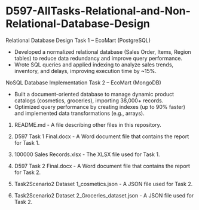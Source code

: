 # D597-AllTasks-Relational-and-Non-Relational-Database-Design

Relational Database Design Task 1 – EcoMart (PostgreSQL)
  -	Developed a normalized relational database (Sales Order, Items, Region tables) to reduce data redundancy and improve query performance.
  -	Wrote SQL queries and applied indexing to analyze sales trends, inventory, and delays, improving execution time by ~15%.

NoSQL Database Implementation Task 2 – EcoMart (MongoDB)
  - Built a document-oriented database to manage dynamic product catalogs (cosmetics, groceries), importing 38,000+ records.
  - Optimized query performance by creating indexes (up to 90% faster) and implemented data transformations (e.g., arrays).


1. README.md - A file describing other files in this repository.

2. D597 Task 1 Final.docx - A Word document file that contains the report for Task 1.

3. 100000 Sales Records.xlsx - The XLSX file used for Task 1.

4. D597 Task 2 Final.docx - A Word document file that contains the report for Task 2.

5. Task2Scenario2 Dataset 1_cosmetics.json - A JSON file used for Task 2.

6. Task2Scenario2 Dataset 2_Groceries_dataset.json - A JSON file used for Task 2.

